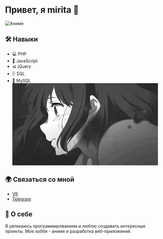 # Привет, я mirita 👋
![Аниме](https://i.pinimg.com/originals/5c/d8/fb/5cd8fb1abdd778bd6c22bf68fbfa1dc5.jpg)

## 🛠 Навыки
- 💻 PHP
- 📜 JavaScript 
- 📊 jQuery
- 🗄️ SQL
- 🐬 MySQL
![Описание GIF](img/cry.gif)
## 🌍 Связаться со мной
- [VK](https://vk.com/meeymirita)
- [Telegram](https://t.me/meeymirita)

## 🎨 О себе
Я увлекаюсь программированием и люблю создавать интересные проекты. Мое хобби - аниме и разработка веб-приложений.
